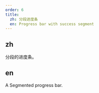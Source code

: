 ```yaml
---
order: 6
title:
  zh: 分段进度条
  en: Progress bar with success segment
---
```


## zh

分段的进度条。

## en

A Segmented progress bar.
